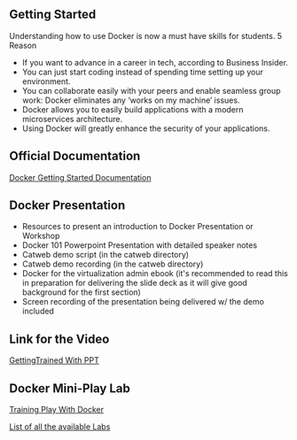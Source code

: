 ## Getting Started

Understanding how to use Docker is now a must have skills for students.
5 Reason
-  If you want to advance in a career in tech, according to Business Insider.
-  You can just start coding instead of spending time setting up your environment.
-  You can collaborate easily with your peers and enable seamless group work: Docker eliminates any ‘works on my machine’ issues.
-  Docker allows you to easily build applications with a modern microservices architecture.
-  Using Docker will greatly enhance the security of your applications.



## Official Documentation

[Docker Getting Started Documentation](https://docs.docker.com/get-started/)

## Docker Presentation 
-  Resources to present an introduction to Docker Presentation or Workshop
-  Docker 101 Powerpoint Presentation with detailed speaker notes
-  Catweb demo script (in the catweb directory)
-  Catweb demo recording (in the catweb directory)
-  Docker for the virtualization admin ebook (it's recommended to read this in preparation for delivering the slide deck as it will give good background for the first section)
-  Screen recording of the presentation being delivered w/ the demo included


## Link for the Video

[GettingTrained With PPT](https://www.youtube.com/watch?v=ccoLZ2zTB4U)

## Docker Mini-Play Lab


[Training Play With Docker](https://training.play-with-docker.com/)

[List of all the available Labs](https://training.play-with-docker.com/alacart/)

